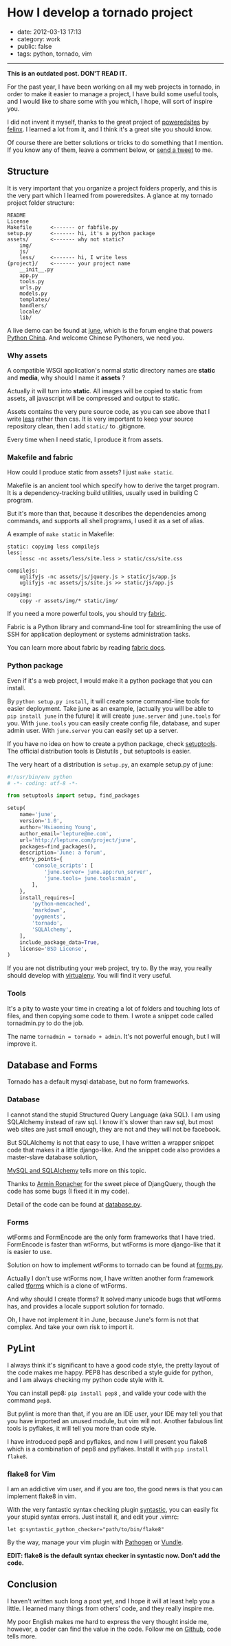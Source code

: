# How I develop a tornado project

- date: 2012-03-13 17:13
- category: work
- public: false
- tags: python, tornado, vim

-----------

**This is an outdated post. DON'T READ IT.**

For the past year, I have been working on all my web projects in tornado,
in order to make it easier to manage a project, I have build some useful tools,
and I would like to share some with you which, I hope, will sort of inspire you.


I did not invent it myself, thanks to the great project of
[poweredsites](http://poweredsites.org) by [felinx](http://feilong.me).
I learned a lot from it, and I think it's a great site you should know.

Of course there are better solutions or tricks to do something that I mention.
If you know any of them, leave a comment below,
or [send a tweet](https://twitter.com/lepture) to me.


## Structure

It is very important that you organize a project folders properly,
and this is the very part which I learned from poweredsites.
A glance at my tornado project folder structure:

```
README
License
Makefile      <------- or fabfile.py
setup.py      <------- hi, it's a python package
assets/       <------- why not static?
    img/
    js/
    less/     <------- hi, I write less
{project}/    <------- your project name
    __init__.py
    app.py
    tools.py
    urls.py
    models.py
    templates/
    handlers/
    locale/
    lib/
```


A live demo can be found at [june](https://github.com/lepture/june),
which is the forum engine that powers [Python China](http://python-china.org).
And welcome Chinese Pythoners, we need you.

### Why assets

A compatible WSGI application's normal static directory names are **static** and **media**,
why should I name it **assets** ?

Actually it will turn into **static**.
All images will be copied to static from assets,
all javascript will be compressed and output to static.

Assets contains the very pure source code,
as you can see above that I write [less](http://lesscss.org) rather than css.
It is very important to keep your source repository clean,
then I add ``static/`` to .gitignore.

Every time when I need static, I produce it from assets.


### Makefile and fabric

How could I produce static from assets? I just ``make static``.

Makefile is an ancient tool which specify how to derive the target program.
It is a dependency-tracking build utilities, usually used in building C program.

But it's more than that, because it describes the dependencies among commands,
and supports all shell programs, I used it as a set of alias.

A example of ``make static`` in Makefile:

```
static: copyimg less compilejs
less:
    lessc -nc assets/less/site.less > static/css/site.css

compilejs:
    uglifyjs -nc assets/js/jquery.js > static/js/app.js
    uglifyjs -nc assets/js/site.js >> static/js/app.js

copyimg:
    copy -r assets/img/* static/img/
```

If you need a more powerful tools, you should try [fabric](http://fabfile.org).

Fabric is a Python library and command-line tool for streamlining the use of
SSH for application deployment or systems administration tasks.

You can learn more about fabric by reading [fabric docs](http://docs.fabric.org).


### Python package

Even if it's a web project, I would make it a python package that you can install.

By ``python setup.py install``, it will create some command-line tools for easier deployment.
Take june as an example, (actually you will be able to ``pip install june`` in the future)
it will create ``june.server`` and ``june.tools`` for you. With ``june.tools`` you can easily
create config file, database, and super admin user. With ``june.server`` you can easily set
up a server.

If you have no idea on how to create a python package, check
[setuptools](http://packages.python.org/an_example_pypi_project/setuptools.html).
The official distribution tools is Distutils , but setuptools is easier.

The very heart of a distribution is ``setup.py``, an example setup.py of june:

```python
#!/usr/bin/env python
# -*- coding: utf-8 -*-

from setuptools import setup, find_packages

setup(
    name='june',
    version='1.0',
    author='Hsiaoming Young',
    author_email='lepture@me.com',
    url='http://lepture.com/project/june',
    packages=find_packages(),
    description='June: a forum',
    entry_points={
        'console_scripts': [
            'june.server= june.app:run_server',
            'june.tools= june.tools:main',
        ],
    },
    install_requires=[
        'python-memcached',
        'markdown',
        'pygments',
        'tornado',
        'SQLAlchemy',
    ],
    include_package_data=True,
    license='BSD License',
)
```


If you are not distributing your web project, try to. By the way, you really should develop
with [virtualenv](http://www.virtualenv.org). You will find it very useful.


### Tools

It's a pity to waste your time in creating a lot of folders and touching lots of files,
and then copying some code to them.
I wrote a snippet code called tornadmin.py to do the job.

The name ``tornadmin = tornado + admin``. It's not powerful enough, but I will improve it.


## Database and Forms

Tornado has a default mysql database, but no form frameworks.

### Database

I cannot stand the stupid Structured Query Language (aka SQL).
I am using SQLAlchemy instead of raw sql. I know it's slower than raw sql,
but most web sites are just small enough, they are not and they will not be facebook.

But SQLAlchemy is not that easy to use, I have written a wrapper snippet code that makes
it a little django-like. And the snippet code also provides a master-slave database solution,

[MySQL and SQLAlchemy](http://lepture.com/work/mysql-sqlalchemy/) tells more on this topic.

Thanks to [Armin Ronacher](http://lucumr.pocoo.org) for the sweet piece of DjangQuery,
though the code has some bugs (I fixed it in my code).

Detail of the code can be found at
[database.py](https://github.com/lepture/tornado.ext/blob/master/database.py).


### Forms

wtForms and FormEncode are the only form frameworks that I have tried.
FormEncode is faster than wtForms, but wtForms is more django-like that it is easier to use.

Solution on how to implement wtForms to tornado can be found at
[forms.py](https://github.com/lepture/tornado.ext/blob/master/forms.py).

Actually I don't use wtForms now, I have written another form framework called
[tforms](https://github.com/lepture/tforms) which is a clone of wtForms.

And why should I create tforms? It solved many unicode bugs that wtForms has,
and provides a locale support solution for tornado.

Oh, I have not implement it in June, because June's form is not that complex.
And take your own risk to import it.

## PyLint

I always think it's significant to have a good code style,
the pretty layout of the code makes me happy. PEP8 has described a style guide for python,
and I am always checking my python code style with it.

You can install pep8: ``pip install pep8`` , and valide your code with the command ``pep8``.

But pylint is more than that, if you are an IDE user, your IDE may tell you that you have
imported an unused module, but vim will not. Another fabulous lint tools is pyflakes, it
will tell you more than code style.

I have introduced pep8 and pyflakes, and now I will present you flake8 which is a combination
of pep8 and pyflakes. Install it with ``pip install flake8``.

### flake8 for Vim

I am an addictive vim user, and if you are too, the good news is that you can implement
flake8 in vim.

With the very fantastic syntax checking plugin
[syntastic](https://github.com/scrooloose/syntastic),
you can easily fix your stupid syntax errors. Just install it, and edit your .vimrc:

```vim
let g:syntastic_python_checker="path/to/bin/flake8"
```

By the way, manage your vim plugin with [Pathogen](http://github.com/tpope/vim-pathogen)
or [Vundle](https://github.com/gmarik/vundle).


**EDIT: flake8 is the default syntax checker in syntastic now. Don't add the code.**


## Conclusion

I haven't written such long a post yet, and I hope it will at least help you a little.
I learned many things from others' code, and they really inspire me.

My poor English makes me hard to express the very thought inside me, however, a coder
can find the value in the code. Follow me on [Github](https://github.com/lepture),
code tells more.
